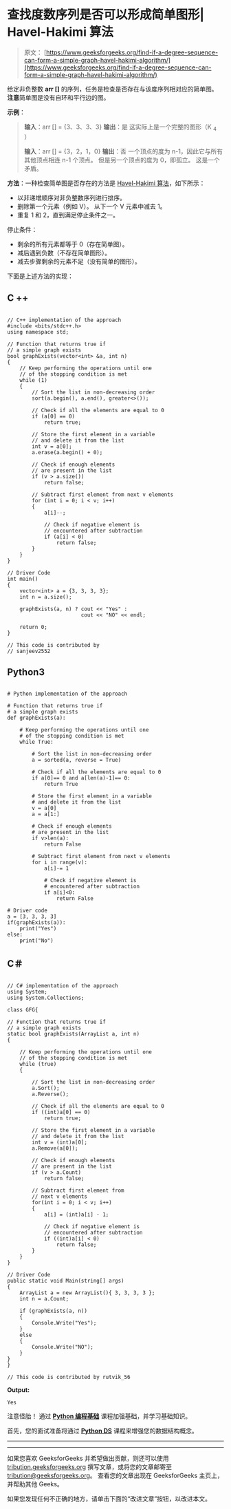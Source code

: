 # 查找度数序列是否可以形成简单图形| Havel-Hakimi 算法

> 原文： [https://www.geeksforgeeks.org/find-if-a-degree-sequence-can-form-a-simple-graph-havel-hakimi-algorithm/](https://www.geeksforgeeks.org/find-if-a-degree-sequence-can-form-a-simple-graph-havel-hakimi-algorithm/)

给定非负整数 **arr []** 的序列，任务是检查是否存在与该度序列相对应的简单图。 **注意**简单图是没有自环和平行边的图。

**示例**：

> **输入**：arr [] = {3、3、3、3}
> **输出**：是
> 这实际上是一个完整的图形（K <sub>4</sub> ）
> 
> **输入**：arr [] = {3，2，1，0}
> **输出**：否
> 一个顶点的度为 n-1，因此它与所有其他顶点相连 n-1 个顶点。
> 但是另一个顶点的度为 0，即孤立。 这是一个矛盾。

**方法**：一种检查简单图是否存在的方法是 [Havel-Hakimi 算法](https://en.wikipedia.org/wiki/Havel%E2%80%93Hakimi_algorithm)，如下所示：

*   以非递增顺序对非负整数序列进行排序。
*   删除第一个元素（例如 V）。 从下一个 V 元素中减去 1。
*   重复 1 和 2，直到满足停止条件之一。

停止条件：

*   剩余的所有元素都等于 0（存在简单图）。
*   减后遇到负数（不存在简单图形）。
*   减去步骤剩余的元素不足（没有简单的图形）。

下面是上述方法的实现：

## C ++

```

// C++ implementation of the approach
#include <bits/stdc++.h>
using namespace std;

// Function that returns true if
// a simple graph exists
bool graphExists(vector<int> &a, int n)
{
    // Keep performing the operations until one
    // of the stopping condition is met
    while (1)
    {
        // Sort the list in non-decreasing order
        sort(a.begin(), a.end(), greater<>());

        // Check if all the elements are equal to 0
        if (a[0] == 0)
            return true;

        // Store the first element in a variable
        // and delete it from the list
        int v = a[0];
        a.erase(a.begin() + 0);

        // Check if enough elements
        // are present in the list
        if (v > a.size())
            return false;

        // Subtract first element from next v elements
        for (int i = 0; i < v; i++)
        {
            a[i]--;

            // Check if negative element is
            // encountered after subtraction
            if (a[i] < 0)
                return false;
        }
    }
}

// Driver Code
int main()
{
    vector<int> a = {3, 3, 3, 3};
    int n = a.size();

    graphExists(a, n) ? cout << "Yes" : 
                        cout << "NO" << endl;

    return 0;
}

// This code is contributed by
// sanjeev2552

```

## Python3

```

# Python implementation of the approach 

# Function that returns true if 
# a simple graph exists
def graphExists(a):

    # Keep performing the operations until one 
    # of the stopping condition is met
    while True: 

        # Sort the list in non-decreasing order
        a = sorted(a, reverse = True)

        # Check if all the elements are equal to 0
        if a[0]== 0 and a[len(a)-1]== 0:
            return True

        # Store the first element in a variable
        # and delete it from the list
        v = a[0]
        a = a[1:]

        # Check if enough elements 
        # are present in the list
        if v>len(a): 
            return False

        # Subtract first element from next v elements
        for i in range(v):
            a[i]-= 1

            # Check if negative element is 
            # encountered after subtraction
            if a[i]<0:
                return False

# Driver code
a = [3, 3, 3, 3]
if(graphExists(a)):
    print("Yes")
else:
    print("No")

```

## C＃

```

// C# implementation of the approach 
using System;
using System.Collections; 

class GFG{

// Function that returns true if 
// a simple graph exists 
static bool graphExists(ArrayList a, int n) 
{ 

    // Keep performing the operations until one 
    // of the stopping condition is met 
    while (true) 
    { 

        // Sort the list in non-decreasing order 
        a.Sort();
        a.Reverse();

        // Check if all the elements are equal to 0 
        if ((int)a[0] == 0) 
            return true; 

        // Store the first element in a variable 
        // and delete it from the list 
        int v = (int)a[0]; 
        a.Remove(a[0]); 

        // Check if enough elements 
        // are present in the list 
        if (v > a.Count) 
            return false; 

        // Subtract first element from 
        // next v elements 
        for(int i = 0; i < v; i++) 
        { 
            a[i] = (int)a[i] - 1; 

            // Check if negative element is 
            // encountered after subtraction 
            if ((int)a[i] < 0) 
                return false; 
        } 
    } 
} 

// Driver Code
public static void Main(string[] args) 
{
    ArrayList a = new ArrayList(){ 3, 3, 3, 3 }; 
    int n = a.Count; 

    if (graphExists(a, n))
    {
        Console.Write("Yes");
    }
    else
    {
        Console.Write("NO");
    }
}
}

// This code is contributed by rutvik_56

```

**Output:** 

```
Yes

```

注意怪胎！ 通过 [**Python 编程基础**](https://practice.geeksforgeeks.org/courses/Python-Foundation?utm_source=geeksforgeeks&utm_medium=article&utm_campaign=GFG_Article_Bottom_Python_Foundation) 课程加强基础，并学习基础知识。

首先，您的面试准备将通过 [**Python DS**](https://practice.geeksforgeeks.org/courses/Data-Structures-With-Python?utm_source=geeksforgeeks&utm_medium=article&utm_campaign=GFG_Article_Bottom_Python_DS) 课程来增强您的数据结构概念。

* * *

* * *

如果您喜欢 GeeksforGeeks 并希望做出贡献，则还可以使用 [tribution.geeksforgeeks.org](https://contribute.geeksforgeeks.org/) 撰写文章，或将您的文章邮寄至 tribution@geeksforgeeks.org。 查看您的文章出现在 GeeksforGeeks 主页上，并帮助其他 Geeks。

如果您发现任何不正确的地方，请单击下面的“改进文章”按钮，以改进本文。